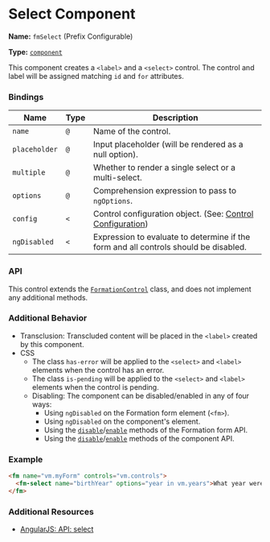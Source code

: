 # Select Component

**Name:** `fmSelect` \(Prefix Configurable\)

**Type:** [`component`](https://docs.angularjs.org/guide/component)

This component creates a `<label>` and a `<select>` control. The control and label will be assigned matching `id` and `for` attributes.

### Bindings

| Name | Type | Description |
| --- | --- | --- |
| `name` | `@` | Name of the control. |
| `placeholder` | `@` | Input placeholder \(will be rendered as a null option\). |
| `multiple` | `@` | Whether to render a single select or a multi-select. |
| `options` | `@` | Comprehension expression to pass to `ngOptions`. |
| `config` | `<` | Control configuration object. \(See: [Control Configuration](/packages/formation/src/classes/FormationControl#control-configuration)\) |
| `ngDisabled` | `<` | Expression to evaluate to determine if the form and all controls should be disabled. |

### API

This control extends the [`FormationControl`](/packages/formation/src/classes/FormationControl) class, and does not implement any additional methods.

### Additional Behavior

* Transclusion: Transcluded content will be placed in the `<label>` created by this component.
* CSS
  * The class `has-error` will be applied to the `<select>` and `<label>` elements when the control has an error.
  * The class `is-pending` will be applied to the `<select>` and `<label>` elements when the control is pending.
  * Disabling: The component can be disabled/enabled in any of four ways:
    * Using `ngDisabled` on the Formation form element \(`<fm>`\).
    * Using `ngDisabled` on the component's element.
    * Using the [`disable`](https://github.com/darkobits/formation/tree/canary/src/components/Form#disable)/[`enable`](https://github.com/darkobits/formation/tree/canary/src/components/Form#enable) methods of the Formation form API.
    * Using the [`disable`](/packages/formation/src/classes/FormationControl#disable)/[`enable`](/packages/formation/src/classes/FormationControl#enable) methods of the component API.

### Example

```html
<fm name="vm.myForm" controls="vm.controls">
  <fm-select name="birthYear" options="year in vm.years">What year were you born in?</fm-select>
</fm>
```

### Additional Resources

* [AngularJS: API: select](https://docs.angularjs.org/api/ng/directive/select)



